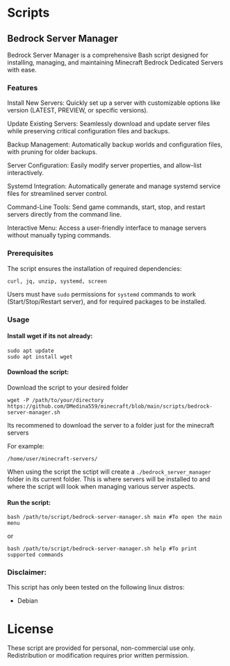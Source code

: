# Scripts

## Bedrock Server Manager

Bedrock Server Manager is a comprehensive Bash script designed for installing, managing, and maintaining Minecraft Bedrock Dedicated Servers with ease.

### Features

Install New Servers: Quickly set up a server with customizable options like version (LATEST, PREVIEW, or specific versions).

Update Existing Servers: Seamlessly download and update server files while preserving critical configuration files and backups.

Backup Management: Automatically backup worlds and configuration files, with pruning for older backups.

Server Configuration: Easily modify server properties, and allow-list interactively.

Systemd Integration: Automatically generate and manage systemd service files for streamlined server control.

Command-Line Tools: Send game commands, start, stop, and restart servers directly from the command line.

Interactive Menu: Access a user-friendly interface to manage servers without manually typing commands.

### Prerequisites

The script ensures the installation of required dependencies:

`curl, jq, unzip, systemd, screen`

Users must have `sudo` permissions for `systemd` commands to work (Start/Stop/Restart server), and for required packages to be installed.

### Usage

#### Install wget if its not already:

```
sudo apt update
sudo apt install wget
```

#### Download the script:

Download the script to your desired folder

```
wget -P /path/to/your/directory https://github.com/DMedina559/minecraft/blob/main/scripts/bedrock-server-manager.sh
```
Its recommened to download the server to a folder just for the minecraft servers

For example:

`/home/user/minecraft-servers/`

When using the script the sctipt will create a `./bedrock_server_manager` folder in its current folder. This is where servers will be installed to and where the script will look when managing various server aspects.

#### Run the script:

```
bash /path/to/script/bedrock-server-manager.sh main #To open the main menu
```
or

```
bash /path/to/script/bedrock-server-manager.sh help #To print supported commands
```
### Disclaimer:

This script has only been tested on the following linux distros:

- Debian

# License

These script are provided for personal, non-commercial use only. Redistribution or modification requires prior written permission.